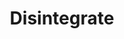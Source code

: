 ---
title: "Disintegrate"
index: "disintegrate"
permalink: /spells/disintegrate/
tags:
  - Spell
  - 6th Level
  - Transmutation
  - Damage
  - Force
available_for:
  - Sorcerer
  - Wizard
level: "6th Level"
school: "Transmutation"
range: "60 ft"
area: "10 ft"
shape: "Cube"
comp:
  - V
  - S
  - M
material: "a lodestone and a pinch of dust."
attack: "DEX Save"
effect: "Force"
description: |
  A thin green ray springs from your pointing finger to a target that you can see within range. The target can be a creature, an object, or a creation of magical force, such as the wall created by wall of force.

  A creature targeted by this spell must make a dexterity saving throw. On a failed save, the target takes 10d6 + 40 force damage. If this damage reduces the target to 0 hit points, it is disintegrated.

  A disintegrated creature and everything it is wearing and carrying, except magic items, are reduced to a pile of fine gray dust. The creature can be restored to life only by means of a true resurrection or a wish spell.

  This spell automatically disintegrates a Large or smaller nonmagical object or a creation of magical force. If the target is a Huge or larger object or creation of force, this spell disintegrates a 10-foot-cube portion of it. A magic item is unaffected by this spell.

  **At higher levels.** When you cast this spell using a spell slot of 7th level or higher, the damage increases by 3d6 for each slot level above 6th.
excerpt: "A thin green ray springs from your pointing finger to a target that you can see within range."
source: "Basic Rules"
---